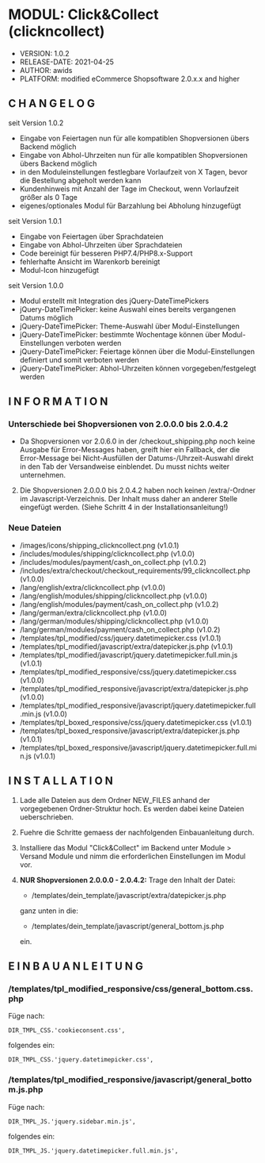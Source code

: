 # MODUL: Click&Collect (clickncollect)

- VERSION: 1.0.2
- RELEASE-DATE: 2021-04-25
- AUTHOR: awids
- PLATFORM: modified eCommerce Shopsoftware 2.0.x.x and higher

## C H A N G E L O G

seit Version 1.0.2
- Eingabe von Feiertagen nun für alle kompatiblen Shopversionen übers Backend möglich
- Eingabe von Abhol-Uhrzeiten nun für alle kompatiblen Shopversionen übers Backend möglich
- in den Moduleinstellungen festlegbare Vorlaufzeit von X Tagen, bevor die Bestellung abgeholt werden kann
- Kundenhinweis mit Anzahl der Tage im Checkout, wenn Vorlaufzeit größer als 0 Tage
- eigenes/optionales Modul für Barzahlung bei Abholung hinzugefügt

seit Version 1.0.1
- Eingabe von Feiertagen über Sprachdateien
- Eingabe von Abhol-Uhrzeiten über Sprachdateien
- Code bereinigt für besseren PHP7.4/PHP8.x-Support
- fehlerhafte Ansicht im Warenkorb bereinigt
- Modul-Icon hinzugefügt

seit Version 1.0.0
- Modul erstellt mit Integration des jQuery-DateTimePickers
- jQuery-DateTimePicker: keine Auswahl eines bereits vergangenen Datums möglich
- jQuery-DateTimePicker: Theme-Auswahl über Modul-Einstellungen
- jQuery-DateTimePicker: bestimmte Wochentage können über Modul-Einstellungen verboten werden
- jQuery-DateTimePicker: Feiertage können über die Modul-Einstellungen definiert und somit verboten werden
- jQuery-DateTimePicker: Abhol-Uhrzeiten können vorgegeben/festgelegt werden

## I N F O R M A T I O N 

### Unterschiede bei Shopversionen von 2.0.0.0 bis 2.0.4.2

- Da Shopversionen vor 2.0.6.0 in der /checkout_shipping.php noch keine Ausgabe für Error-Messages haben, greift hier ein Fallback, der die Error-Message bei Nicht-Ausfüllen der Datums-/Uhrzeit-Auswahl direkt in den Tab der Versandweise einblendet. Du musst nichts weiter unternehmen.
2. Die Shopversionen 2.0.0.0 bis 2.0.4.2 haben noch keinen /extra/-Ordner im Javascript-Verzeichnis. Der Inhalt muss daher an anderer Stelle eingefügt werden. (Siehe    Schritt 4 in der Installationsanleitung!)


### Neue Dateien

- /images/icons/shipping_clickncollect.png (v1.0.1)
- /includes/modules/shipping/clickncollect.php (v1.0.0)
- /includes/modules/payment/cash_on_collect.php (v1.0.2)
- /includes/extra/checkout/checkout_requirements/99_clickncollect.php (v1.0.0)
- /lang/english/extra/clickncollect.php (v1.0.0)
- /lang/english/modules/shipping/clickncollect.php (v1.0.0)
- /lang/english/modules/payment/cash_on_collect.php (v1.0.2)
- /lang/german/extra/clickncollect.php (v1.0.0)
- /lang/german/modules/shipping/clickncollect.php (v1.0.0)
- /lang/german/modules/payment/cash_on_collect.php (v1.0.2)
- /templates/tpl_modified/css/jquery.datetimepicker.css (v1.0.1)
- /templates/tpl_modified/javascript/extra/datepicker.js.php (v1.0.1)
- /templates/tpl_modified/javascript/jquery.datetimepicker.full.min.js (v1.0.1)
- /templates/tpl_modified_responsive/css/jquery.datetimepicker.css (v1.0.0)
- /templates/tpl_modified_responsive/javascript/extra/datepicker.js.php (v1.0.0)
- /templates/tpl_modified_responsive/javascript/jquery.datetimepicker.full.min.js (v1.0.0)
- /templates/tpl_boxed_responsive/css/jquery.datetimepicker.css (v1.0.1)
- /templates/tpl_boxed_responsive/javascript/extra/datepicker.js.php (v1.0.1)
- /templates/tpl_boxed_responsive/javascript/jquery.datetimepicker.full.min.js (v1.0.1)


## I N S T A L L A T I O N

1. Lade alle Dateien aus dem Ordner NEW_FILES anhand der vorgegebenen Ordner-Struktur hoch. Es werden dabei keine Dateien ueberschrieben.
2. Fuehre die Schritte gemaess der nachfolgenden Einbauanleitung durch.
3. Installiere das Modul "Click&Collect" im Backend unter Module > Versand Module und nimm die erforderlichen Einstellungen im Modul vor.
4. <b>NUR Shopversionen 2.0.0.0 - 2.0.4.2:</b>
   Trage den Inhalt der Datei:
   
   - /templates/dein_template/javascript/extra/datepicker.js.php
   
   ganz unten in die:
   
   - /templates/dein_template/javascript/general_bottom.js.php
   
   ein.


## E I N B A U A N L E I T U N G

### /templates/tpl_modified_responsive/css/general_bottom.css.php

Füge nach:

    DIR_TMPL_CSS.'cookieconsent.css',

folgendes ein:

    DIR_TMPL_CSS.'jquery.datetimepicker.css',


### /templates/tpl_modified_responsive/javascript/general_bottom.js.php

Füge nach:

    DIR_TMPL_JS.'jquery.sidebar.min.js',

folgendes ein:

    DIR_TMPL_JS.'jquery.datetimepicker.full.min.js',
    
